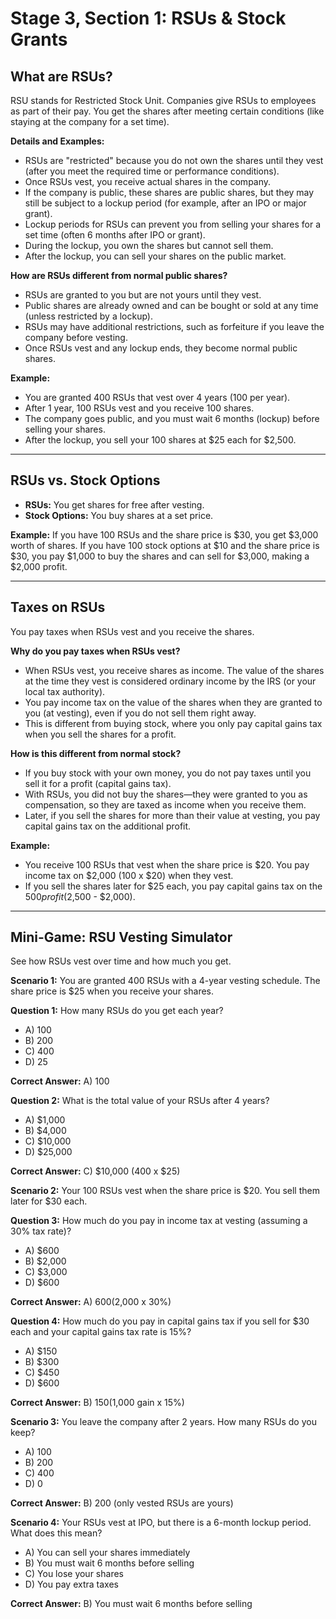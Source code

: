 # Stage 3, Section 1: RSUs & Stock Grants

## What are RSUs?
RSU stands for Restricted Stock Unit. Companies give RSUs to employees as part of their pay. You get the shares after meeting certain conditions (like staying at the company for a set time).

**Details and Examples:**
- RSUs are "restricted" because you do not own the shares until they vest (after you meet the required time or performance conditions).
- Once RSUs vest, you receive actual shares in the company.
- If the company is public, these shares are public shares, but they may still be subject to a lockup period (for example, after an IPO or major grant).
- Lockup periods for RSUs can prevent you from selling your shares for a set time (often 6 months after IPO or grant).
- During the lockup, you own the shares but cannot sell them.
- After the lockup, you can sell your shares on the public market.

**How are RSUs different from normal public shares?**
- RSUs are granted to you but are not yours until they vest.
- Public shares are already owned and can be bought or sold at any time (unless restricted by a lockup).
- RSUs may have additional restrictions, such as forfeiture if you leave the company before vesting.
- Once RSUs vest and any lockup ends, they become normal public shares.

**Example:**
- You are granted 400 RSUs that vest over 4 years (100 per year).
- After 1 year, 100 RSUs vest and you receive 100 shares.
- The company goes public, and you must wait 6 months (lockup) before selling your shares.
- After the lockup, you sell your 100 shares at $25 each for $2,500.

---

## RSUs vs. Stock Options
- **RSUs:** You get shares for free after vesting.
- **Stock Options:** You buy shares at a set price.

**Example:**
If you have 100 RSUs and the share price is $30, you get $3,000 worth of shares. If you have 100 stock options at $10 and the share price is $30, you pay $1,000 to buy the shares and can sell for $3,000, making a $2,000 profit.

---

## Taxes on RSUs
You pay taxes when RSUs vest and you receive the shares.

**Why do you pay taxes when RSUs vest?**
- When RSUs vest, you receive shares as income. The value of the shares at the time they vest is considered ordinary income by the IRS (or your local tax authority).
- You pay income tax on the value of the shares when they are granted to you (at vesting), even if you do not sell them right away.
- This is different from buying stock, where you only pay capital gains tax when you sell the shares for a profit.

**How is this different from normal stock?**
- If you buy stock with your own money, you do not pay taxes until you sell it for a profit (capital gains tax).
- With RSUs, you did not buy the shares—they were granted to you as compensation, so they are taxed as income when you receive them.
- Later, if you sell the shares for more than their value at vesting, you pay capital gains tax on the additional profit.

**Example:**
- You receive 100 RSUs that vest when the share price is $20. You pay income tax on $2,000 (100 x $20) when they vest.
- If you sell the shares later for $25 each, you pay capital gains tax on the $500 profit ($2,500 - $2,000).

---

## Mini-Game: RSU Vesting Simulator
See how RSUs vest over time and how much you get.

**Scenario 1:**
You are granted 400 RSUs with a 4-year vesting schedule. The share price is $25 when you receive your shares.

**Question 1:** How many RSUs do you get each year?
- A) 100
- B) 200
- C) 400
- D) 25

**Correct Answer:** A) 100

**Question 2:** What is the total value of your RSUs after 4 years?
- A) $1,000
- B) $4,000
- C) $10,000
- D) $25,000

**Correct Answer:** C) $10,000 (400 x $25)

**Scenario 2:**
Your 100 RSUs vest when the share price is $20. You sell them later for $30 each.

**Question 3:** How much do you pay in income tax at vesting (assuming a 30% tax rate)?
- A) $600
- B) $2,000
- C) $3,000
- D) $600

**Correct Answer:** A) $600 ($2,000 x 30%)

**Question 4:** How much do you pay in capital gains tax if you sell for $30 each and your capital gains tax rate is 15%?
- A) $150
- B) $300
- C) $450
- D) $600

**Correct Answer:** B) $150 ($1,000 gain x 15%)

**Scenario 3:**
You leave the company after 2 years. How many RSUs do you keep?
- A) 100
- B) 200
- C) 400
- D) 0

**Correct Answer:** B) 200 (only vested RSUs are yours)

**Scenario 4:**
Your RSUs vest at IPO, but there is a 6-month lockup period. What does this mean?
- A) You can sell your shares immediately
- B) You must wait 6 months before selling
- C) You lose your shares
- D) You pay extra taxes

**Correct Answer:** B) You must wait 6 months before selling
